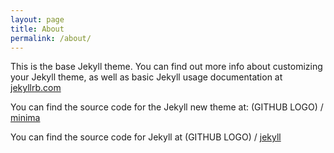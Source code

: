 ```yaml
---
layout: page
title: About
permalink: /about/
---
```


This is the base Jekyll theme. You can find out more info about customizing your Jekyll theme, as well as basic Jekyll usage documentation at [jekyllrb.com](http://jekyllrb.com/)

You can find the source code for the Jekyll new theme at:
(GITHUB LOGO) /
[minima](https://github.com/jekyll/minima)

You can find the source code for Jekyll at
(GITHUB LOGO) /
[jekyll](https://github.com/jekyll/jekyll)
